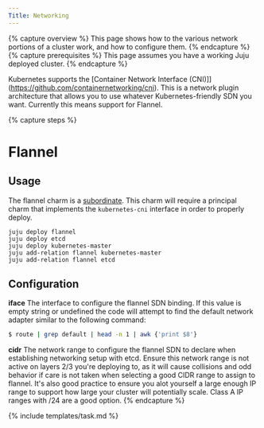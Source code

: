 ```yaml
---
Title: Networking
---
```


{% capture overview %}
This page shows how to the various network portions of a cluster work, and how to configure them. 
{% endcapture %}
{% capture prerequisites %}
This page assumes you have a working Juju deployed cluster.
{% endcapture %}

Kubernetes supports the [Container Network Interface (CNI)]](https://github.com/containernetworking/cni).
This is a network plugin architecture that allows you to use whatever
Kubernetes-friendly SDN you want. Currently this means support for Flannel.  

{% capture steps %}
# Flannel

## Usage

The flannel charm is a
[subordinate](https://jujucharms.com/docs/stable/authors-subordinate-services).
This charm will require a principal charm that implements the `kubernetes-cni`
interface in order to properly deploy.

```
juju deploy flannel
juju deploy etcd
juju deploy kubernetes-master
juju add-relation flannel kubernetes-master
juju add-relation flannel etcd
```

## Configuration

**iface** The interface to configure the flannel SDN binding. If this value is
empty string or undefined the code will attempt to find the default network
adapter similar to the following command:

```bash
$ route | grep default | head -n 1 | awk {'print $8'}
```

**cidr** The network range to configure the flannel SDN to declare when
establishing networking setup with etcd. Ensure this network range is not active
on layers 2/3 you're deploying to, as it will cause collisions and odd behavior
if care is not taken when selecting a good CIDR range to assign to flannel. It's
also good practice to ensure you alot yourself a large enough IP range to support
how large your cluster will potentially scale.  Class A IP ranges with /24 are
a good option.
{% endcapture %}

{% include templates/task.md %}